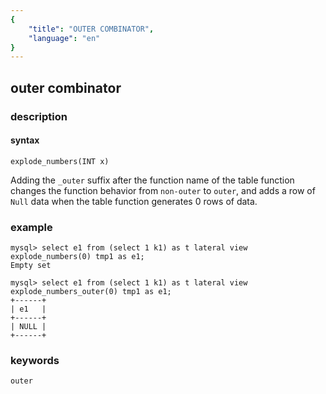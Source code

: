 ```yaml
---
{
    "title": "OUTER COMBINATOR",
    "language": "en"
}
---
```


## outer combinator

### description

#### syntax
`explode_numbers(INT x)`

Adding the `_outer` suffix after the function name of the table function changes the function behavior from `non-outer` to `outer`, and adds a row of `Null` data when the table function generates 0 rows of data.

### example

```
mysql> select e1 from (select 1 k1) as t lateral view explode_numbers(0) tmp1 as e1;
Empty set

mysql> select e1 from (select 1 k1) as t lateral view explode_numbers_outer(0) tmp1 as e1;
+------+
| e1   |
+------+
| NULL |
+------+
```
### keywords

    outer